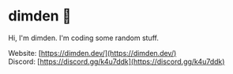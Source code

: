 <p align=center><h1>dimden 🌙</h1><p>  
Hi, I'm dimden. I'm coding some random stuff.  
  
Website: [https://dimden.dev/](https://dimden.dev/)  
Discord: [https://discord.gg/k4u7ddk](https://discord.gg/k4u7ddk)  
